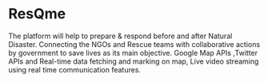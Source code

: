 
# ResQme
The platform will help to prepare & respond before and after
Natural Disaster. Connecting the NGOs and Rescue teams
with collaborative actions by government to save lives as its
main objective. Google Map APIs ,Twitter APIs and Real-time data fetching
and marking on map, Live video streaming using real time
communication features.
